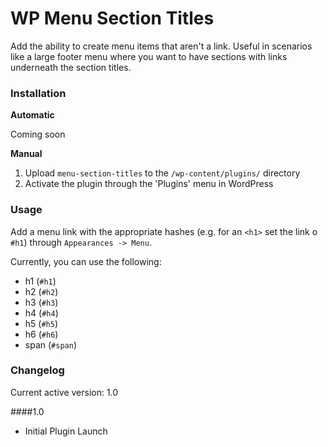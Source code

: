 WP Menu Section Titles
==

Add the ability to create menu items that aren't a link. Useful in scenarios like a large footer menu where you want to have sections with links underneath the section titles.

### Installation

**Automatic**

Coming soon

**Manual**

1. Upload `menu-section-titles` to the `/wp-content/plugins/` directory
2. Activate the plugin through the 'Plugins' menu in WordPress

### Usage

Add a menu link with the appropriate hashes (e.g. for an `<h1>` set the link o `#h1`) through `Appearances -> Menu`.

Currently, you can use the following:

* h1 (`#h1`)
* h2 (`#h2`)
* h3 (`#h3`)
* h4 (`#h4`)
* h5 (`#h5`)
* h6 (`#h6`)
* span (`#span`)


### Changelog

Current active version: 1.0

####1.0
* Initial Plugin Launch

